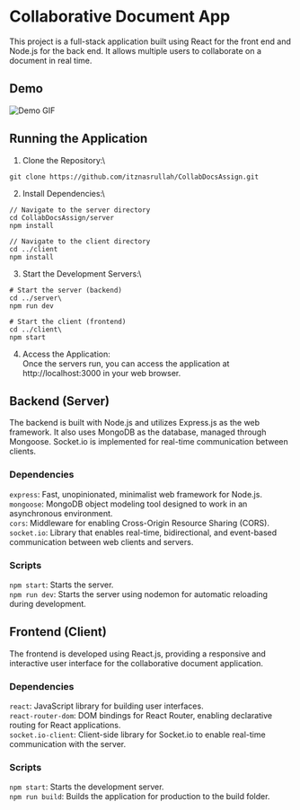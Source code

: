 # Collaborative Document App
This project is a full-stack application built using React for the front end and Node.js for the back end. It allows multiple users to collaborate on a document in real time.

## Demo

![Demo GIF](https://drive.google.com/file/d/1jajpLhGN_x8iDTdNOaKgNR7hCUV_KSUo/view?usp=sharing)

## Running the Application

1) Clone the Repository:\
```
git clone https://github.com/itznasrullah/CollabDocsAssign.git
```

2) Install Dependencies:\
```
// Navigate to the server directory
cd CollabDocsAssign/server
npm install

// Navigate to the client directory
cd ../client
npm install
```

3) Start the Development Servers:\
```
# Start the server (backend)
cd ../server\
npm run dev

# Start the client (frontend)
cd ../client\
npm start
```

4) Access the Application:\
Once the servers run, you can access the application at http://localhost:3000 in your web browser.

## Backend (Server)
The backend is built with Node.js and utilizes Express.js as the web framework. It also uses MongoDB as the database, managed through Mongoose. Socket.io is implemented for real-time communication between clients.

### Dependencies
`express`: Fast, unopinionated, minimalist web framework for Node.js.\
`mongoose`: MongoDB object modeling tool designed to work in an asynchronous environment.\
`cors`: Middleware for enabling Cross-Origin Resource Sharing (CORS).\
`socket.io`: Library that enables real-time, bidirectional, and event-based communication between web clients and servers.

### Scripts
`npm start`: Starts the server.\
`npm run dev`: Starts the server using nodemon for automatic reloading during development.

## Frontend (Client)
The frontend is developed using React.js, providing a responsive and interactive user interface for the collaborative document application.

### Dependencies
`react`: JavaScript library for building user interfaces.\
`react-router-dom`: DOM bindings for React Router, enabling declarative routing for React applications.\
`socket.io-client`: Client-side library for Socket.io to enable real-time communication with the server.

### Scripts
`npm start`: Starts the development server.\
`npm run build`: Builds the application for production to the build folder.
